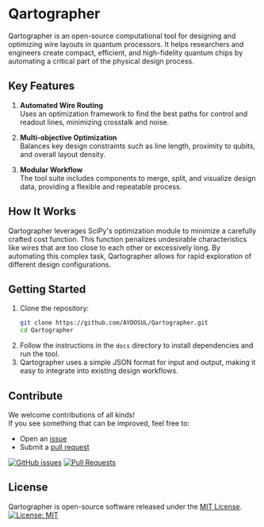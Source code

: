 # Qartographer

Qartographer is an open-source computational tool for designing and optimizing wire layouts in quantum processors. It helps researchers and engineers create compact, efficient, and high-fidelity quantum chips by automating a critical part of the physical design process.

## Key Features

1. **Automated Wire Routing**  
   Uses an optimization framework to find the best paths for control and readout lines, minimizing crosstalk and noise.

2. **Multi-objective Optimization**  
   Balances key design constraints such as line length, proximity to qubits, and overall layout density.

3. **Modular Workflow**  
   The tool suite includes components to merge, split, and visualize design data, providing a flexible and repeatable process.

## How It Works

Qartographer leverages SciPy's optimization module to minimize a carefully crafted cost function. This function penalizes undesirable characteristics like wires that are too close to each other or excessively long. By automating this complex task, Qartographer allows for rapid exploration of different design configurations.

## Getting Started

1. Clone the repository:  
   ```bash
   git clone https://github.com/AYDOSUL/Qartographer.git
   cd Qartographer
2. Follow the instructions in the `docs` directory to install dependencies and run the tool.
3. Qartographer uses a simple JSON format for input and output, making it easy to integrate into existing design workflows.

 ## Contribute

We welcome contributions of all kinds!  
If you see something that can be improved, feel free to:

- Open an [issue](https://github.com/AYDOSUL/Qartographer/issues)
- Submit a [pull request](https://github.com/AYDOSUL/Qartographer/pulls)

[![GitHub issues](https://img.shields.io/github/issues/AYDOSUL/Qartographer?label=Issues&style=flat-square&color=blue)](https://github.com/yourusername/Qartographer/issues)
[![Pull Requests](https://img.shields.io/github/issues-pr/AYDOSUL/Qartographer?label=Pull%20Requests&style=flat-square&color=orange)](https://github.com/yourusername/Qartographer/pulls)

## License

Qartographer is open-source software released under the [MIT License](LICENSE). [![License: MIT](https://img.shields.io/badge/License-MIT-green.svg)](LICENSE)
